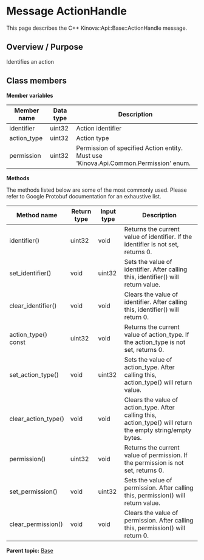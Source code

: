 # Message ActionHandle

This page describes the C++ Kinova::Api::Base::ActionHandle message.

## Overview / Purpose

Identifies an action

## Class members

 **Member variables** 

|Member name|Data type|Description|
|-----------|---------|-----------|
|identifier|uint32|Action identifier|
|action\_type|uint32|Action type|
|permission|uint32|Permission of specified Action entity. Must use 'Kinova.Api.Common.Permission' enum.|

 **Methods** 

The methods listed below are some of the most commonly used. Please refer to Google Protobuf documentation for an exhaustive list.

|Method name|Return type|Input type|Description|
|-----------|-----------|----------|-----------|
|identifier\(\)|uint32|void|Returns the current value of identifier. If the identifier is not set, returns 0.|
|set\_identifier\(\)|void|uint32|Sets the value of identifier. After calling this, identifier\(\) will return value.|
|clear\_identifier\(\)|void|void|Clears the value of identifier. After calling this, identifier\(\) will return 0.|
|action\_type\(\) const|uint32|void|Returns the current value of action\_type. If the action\_type is not set, returns 0.|
|set\_action\_type\(\)|void|uint32|Sets the value of action\_type. After calling this, action\_type\(\) will return value.|
|clear\_action\_type\(\)|void|void|Clears the value of action\_type. After calling this, action\_type\(\) will return the empty string/empty bytes.|
|permission\(\)|uint32|void|Returns the current value of permission. If the permission is not set, returns 0.|
|set\_permission\(\)|void|uint32|Sets the value of permission. After calling this, permission\(\) will return value.|
|clear\_permission\(\)|void|void|Clears the value of permission. After calling this, permission\(\) will return 0.|

**Parent topic:** [Base](../references/summary_Base.md)


